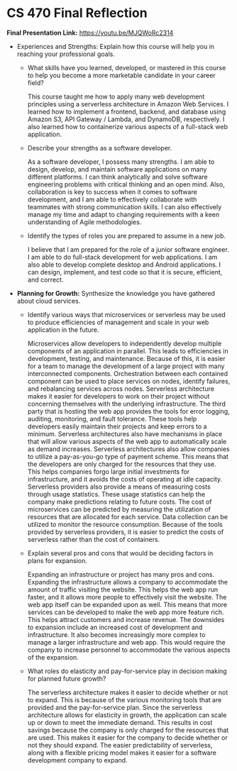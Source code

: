 # CS 470 Final Reflection

**Final Presentation Link:** https://youtu.be/MJQWoRc2314

* Experiences and Strengths: Explain how this course will help you in reaching your professional goals.

  * What skills have you learned, developed, or mastered in this course to help you become a more marketable candidate in your career field?

    This course taught me how to apply many web development principles using a serverless architecture in Amazon Web Services. I learned how to implement a frontend, backend, and database using Amazon S3, API Gateway / Lambda, and DynamoDB, respectively. I also learned how to containerize various aspects of a full-stack web application.

  * Describe your strengths as a software developer.

    As a software developer, I possess many strengths. I am able to design, develop, and maintain software applications on many different platforms. I can think analytically and solve software engineering problems with critical thinking and an open mind. Also, collaboration is key to success when it comes to software development, and I am able to effectively collaborate with teammates with strong communication skills. I can also effectively manage my time and adapt to changing requirements with a keen understanding of Agile methodologies.

  * Identify the types of roles you are prepared to assume in a new job.

    I believe that I am prepared for the role of a junior software engineer. I am able to do full-stack development for web applications. I am also able to develop complete desktop and Android applications. I can design, implement, and test code so that it is secure, efficient, and correct.

* **Planning for Growth:** Synthesize the knowledge you have gathered about cloud services.

  * Identify various ways that microservices or serverless may be used to produce efficiencies of management and scale in your web application in the future.

    Microservices allow developers to independently develop multiple components of an application in parallel. This leads to efficiencies in development, testing, and maintenance. Because of this, it is easier for a team to manage the development of a large project with many interconnected components. Orchestration between each contained component can be used to place services on nodes, identify failures, and rebalancing services across nodes.
    Serverless architecture makes it easier for developers to work on their project without concerning themselves with the underlying infrastructure. The third party that is hosting the web app provides the tools for error logging, auditing, monitoring, and fault tolerance. These tools help developers easily maintain their projects and keep errors to a minimum. Serverless architectures also have mechanisms in place that will allow various aspects of the web app to automatically scale as demand increases.
    Serverless architectures also allow companies to utilize a pay-as-you-go type of payment scheme. This means that the developers are only charged for the resources that they use. This helps companies forgo large initial investments for infrastructure, and it avoids the costs of operating at idle capacity. Serverless providers also provide a means of measuring costs through usage statistics. These usage statistics can help the company make predictions relating to future costs. The cost of microservices can be predicted by measuring the utilization of resources that are allocated for each service. Data collection can be utilized to monitor the resource consumption. Because of the tools provided by serverless providers, it is easier to predict the costs of serverless rather than the cost of containers.

  * Explain several pros and cons that would be deciding factors in plans for expansion.
 
    Expanding an infrastructure or project has many pros and cons. Expanding the infrastructure allows a company to accommodate the amount of traffic visiting the website. This helps the web app run faster, and it allows more people to effectively visit the website. The web app itself can be expanded upon as well. This means that more services can be developed to make the web app more feature rich. This helps attract customers and increase revenue. The downsides to expansion include an increased cost of development and infrastructure. It also becomes increasingly more complex to manage a larger infrastructure and web app. This would require the company to increase personnel to accommodate the various aspects of the expansion.

  * What roles do elasticity and pay-for-service play in decision making for planned future growth?

    The serverless architecture makes it easier to decide whether or not to expand. This is because of the various monitoring tools that are provided and the pay-for-service plan. Since the serverless architecture allows for elasticity in growth, the application can scale up or down to meet the immediate demand. This results in cost savings because the company is only charged for the resources that are used. This makes it easier for the company to decide whether or not they should expand. The easier predictability of serverless, along with a flexible pricing model makes it easier for a software development company to expand.
